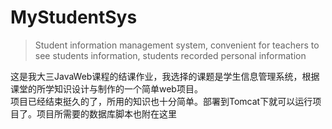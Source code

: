# MyStudentSys
> Student information management system, convenient for teachers to see students information, students recorded personal information

这是我大三JavaWeb课程的结课作业，我选择的课题是学生信息管理系统，根据课堂的所学知识设计与制作的一个简单web项目。</br>
项目已经结束挺久的了，所用的知识也十分简单。部署到Tomcat下就可以运行项目了。项目所需要的数据库脚本也附在这里


